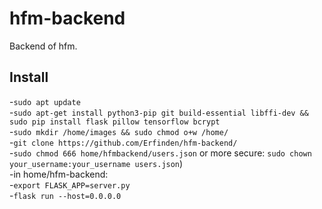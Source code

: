 # hfm-backend
Backend of hfm.

## Install
-`sudo apt update`<br>
-`sudo apt-get install python3-pip git build-essential libffi-dev && sudo pip install flask pillow tensorflow bcrypt` <br>
-`sudo mkdir /home/images && sudo chmod o+w /home/` <br>
-`git clone https://github.com/Erfinden/hfm-backend/`<br>
-`sudo chmod 666 home/hfmbackend/users.json` or more secure: `sudo chown your_username:your_username users.json`)<br>
-in home/hfm-backend:<br>
-`export FLASK_APP=server.py`<br>
-`flask run --host=0.0.0.0`<br>

